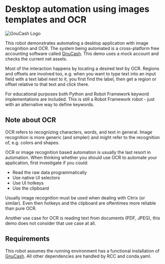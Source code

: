# Desktop automation using images templates and OCR

![GnuCash Logo](https://www.gnucash.org/images/gnc-download.png)

This robot demonstrates automating a desktop application with image recognition and OCR.
The system being automated is a cross-platform free accounting software called [GnuCash](https://www.gnucash.org/).
This demo uses a mock account and checks the current net assets.

Most of the interaction happens by locating a desired text by OCR. Regions and offsets are involved too,
e.g. when you want to type text into an input field with a text label next to it,
you first find the label, then get a region or offset relative to that text and click there.

For educational purposes both Python and Robot Framework keyword implementations are included.
This is still a Robot Framework robot - just with an alternative way to define keywords.

## Note about OCR

OCR refers to recognizing characters, words, and text in general. Image recognition is more
generic (and simpler) and might refer to the recognition of, e.g. colors and shapes.

OCR or image recognition based automation is usually the last resort in automation.
When thinking whether you should use OCR to automate your application, first investigate if you could:

- Read the raw data programmatically
- Use native UI selectors
- Use UI hotkeys
- Use the clipboard

Usually image recognition must be used when dealing with Citrix (or similar).
Even then hotkeys and the clipboard are oftentimes more reliable than pure OCR.

Another use case for OCR is reading text from documents (PDF, JPEG),
this demo does not consider that use case at all.

## Requirements

This robot assumes the running environment has a functional installation
of [GnuCash](https://www.gnucash.org/). All other dependencies are
handled by RCC and conda.yaml.
